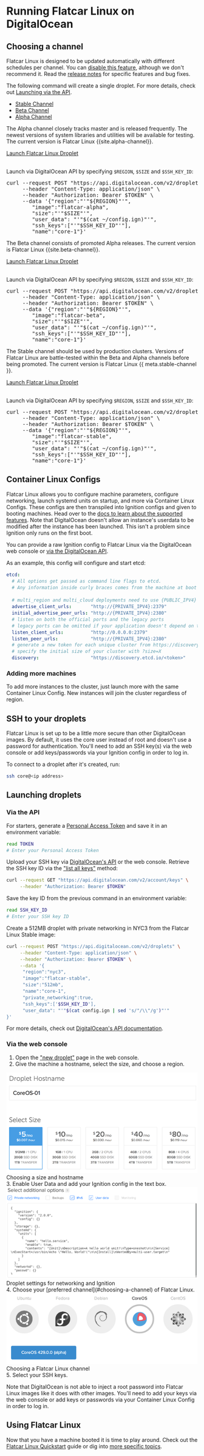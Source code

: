 # Running Flatcar Linux on DigitalOcean

## Choosing a channel

Flatcar Linux is designed to be updated automatically with different schedules per channel. You can [disable this feature][reboot-docs], although we don't recommend it. Read the [release notes][release-notes] for specific features and bug fixes.

The following command will create a single droplet. For more details, check out [Launching via the API](#via-the-api).

<div id="do-images">
  <ul class="nav nav-tabs" role="tablist">
    <li class="nav-item">
      <a class="nav-link" href="#stable" role="tab" data-toggle="tab">Stable Channel</a>
    </li>
    <li class="nav-item">
      <a class="nav-link" href="#beta" role="tab" data-toggle="tab">Beta Channel</a>
    </li>
    <li class="nav-item">
      <a class="nav-link active" href="#alpha" role="tab" data-toggle="tab">Alpha Channel</a>
    </li>
  </ul>
  <div class="tab-content coreos-docs-image-table">
    <div role="tabpanel" class="tab-pane active" id="alpha">
      <div class="channel-info">
        <p>The Alpha channel closely tracks master and is released frequently. The newest versions of system libraries and utilities will be available for testing. The current version is Flatcar Linux {{site.alpha-channel}}.</p>
        <a href="https://cloud.digitalocean.com/droplets/new?image=flatcar-alpha" class="btn btn-default">Launch Flatcar Linux Droplet</a><br/><br/>
        <p>Launch via DigitalOcean API by specifying <code>$REGION</code>, <code>$SIZE</code> and <code>$SSH_KEY_ID</code>:</p>
        <pre>curl --request POST "https://api.digitalocean.com/v2/droplets" \
     --header "Content-Type: application/json" \
     --header "Authorization: Bearer $TOKEN" \
     --data '{"region":"'"${REGION}"'",
        "image":"flatcar-alpha",
        "size":"'"$SIZE"'",
        "user_data": "'"$(cat ~/config.ign)"'",
        "ssh_keys":["'"$SSH_KEY_ID"'"],
        "name":"core-1"}'</pre>
      </div>
    </div>
    <div role="tabpanel" class="tab-pane" id="beta">
      <div class="channel-info">
        <p>The Beta channel consists of promoted Alpha releases. The current version is Flatcar Linux {{site.beta-channel}}.</p>
        <a href="https://cloud.digitalocean.com/droplets/new?image=flatcar-beta" class="btn btn-default">Launch Flatcar Linux Droplet</a><br/><br/>
        <p>Launch via DigitalOcean API by specifying <code>$REGION</code>, <code>$SIZE</code> and <code>$SSH_KEY_ID</code>:</p>
        <pre>curl --request POST "https://api.digitalocean.com/v2/droplets" \
     --header "Content-Type: application/json" \
     --header "Authorization: Bearer $TOKEN" \
     --data '{"region":"'"${REGION}"'",
        "image":"flatcar-beta",
        "size":"'"$SIZE"'",
        "user_data": "'"$(cat ~/config.ign)"'",
        "ssh_keys":["'"$SSH_KEY_ID"'"],
        "name":"core-1"}'</pre>
      </div>
    </div>
    <div role="tabpanel" class="tab-pane" id="stable">
      <div class="channel-info">
        <p>The Stable channel should be used by production clusters. Versions of Flatcar Linux are battle-tested within the Beta and Alpha channels before being promoted.
        The current version is Flatcar Linux {{ meta.stable-channel }}.</p>
        <a href="https://cloud.digitalocean.com/droplets/new?image=flatcar-stable" class="btn btn-default">Launch Flatcar Linux Droplet</a><br/><br/>
        <p>Launch via DigitalOcean API by specifying <code>$REGION</code>, <code>$SIZE</code> and <code>$SSH_KEY_ID</code>:</p>
        <pre>curl --request POST "https://api.digitalocean.com/v2/droplets" \
     --header "Content-Type: application/json" \
     --header "Authorization: Bearer $TOKEN" \
     --data '{"region":"'"${REGION}"'",
        "image":"flatcar-stable",
        "size":"'"$SIZE"'",
        "user_data": "'"$(cat ~/config.ign)"'",
        "ssh_keys":["'"$SSH_KEY_ID"'"],
        "name":"core-1"}'</pre>
      </div>
    </div>
  </div>
</div>

[reboot-docs]: update-strategies.md
[release-notes]: https://flatcar-linux.org/releases

## Container Linux Configs

Flatcar Linux allows you to configure machine parameters, configure networking, launch systemd units on startup, and more via Container Linux Configs. These configs are then transpiled into Ignition configs and given to booting machines. Head over to the [docs to learn about the supported features][cl-configs]. Note that DigitalOcean doesn't allow an instance's userdata to be modified after the instance has been launched. This isn't a problem since Ignition only runs on the first boot.

You can provide a raw Ignition config to Flatcar Linux via the DigitalOcean web console or [via the DigitalOcean API](#via-the-api).

As an example, this config will configure and start etcd:

```yaml
etcd:
  # All options get passed as command line flags to etcd.
  # Any information inside curly braces comes from the machine at boot time.

  # multi_region and multi_cloud deployments need to use {PUBLIC_IPV4}
  advertise_client_urls:       "http://{PRIVATE_IPV4}:2379"
  initial_advertise_peer_urls: "http://{PRIVATE_IPV4}:2380"
  # listen on both the official ports and the legacy ports
  # legacy ports can be omitted if your application doesn't depend on them
  listen_client_urls:          "http://0.0.0.0:2379"
  listen_peer_urls:            "http://{PRIVATE_IPV4}:2380"
  # generate a new token for each unique cluster from https://discovery.etcd.io/new?size=3
  # specify the initial size of your cluster with ?size=X
  discovery:                   "https://discovery.etcd.io/<token>"
```

[cl-configs]: provisioning.md

### Adding more machines

To add more instances to the cluster, just launch more with the same Container Linux Config. New instances will join the cluster regardless of region.

## SSH to your droplets

Flatcar Linux is set up to be a little more secure than other DigitalOcean images. By default, it uses the core user instead of root and doesn't use a password for authentication. You'll need to add an SSH key(s) via the web console or add keys/passwords via your Ignition config in order to log in.

To connect to a droplet after it's created, run:

```sh
ssh core@<ip address>
```

## Launching droplets

### Via the API

For starters, generate a [Personal Access Token][do-token-settings] and save it in an environment variable:

```sh
read TOKEN
# Enter your Personal Access Token
```

Upload your SSH key via [DigitalOcean's API][do-keys-docs] or the web console. Retrieve the SSH key ID via the ["list all keys"][do-list-keys-docs] method:

```sh
curl --request GET "https://api.digitalocean.com/v2/account/keys" \
     --header "Authorization: Bearer $TOKEN"
```

Save the key ID from the previous command in an environment variable:

```sh
read SSH_KEY_ID
# Enter your SSH key ID
```

Create a 512MB droplet with private networking in NYC3 from the Flatcar Linux Stable image:

```sh
curl --request POST "https://api.digitalocean.com/v2/droplets" \
     --header "Content-Type: application/json" \
     --header "Authorization: Bearer $TOKEN" \
     --data '{
      "region":"nyc3",
      "image":"flatcar-stable",
      "size":"512mb",
      "name":"core-1",
      "private_networking":true,
      "ssh_keys":['$SSH_KEY_ID'],
      "user_data": "'"$(cat config.ign | sed 's/"/\\"/g')"'"
}'

```

For more details, check out [DigitalOcean's API documentation][do-api-docs].

[do-api-docs]: https://developers.digitalocean.com/#droplets
[do-keys-docs]: https://developers.digitalocean.com/#keys
[do-list-keys-docs]: https://developers.digitalocean.com/#list-all-keys
[do-token-settings]: https://cloud.digitalocean.com/settings/applications

### Via the web console

1. Open the ["new droplet"](https://cloud.digitalocean.com/droplets/new?image=flatcar-stable) page in the web console.
2. Give the machine a hostname, select the size, and choose a region.
<div class="row">
  <div class="col-lg-8 col-md-10 col-sm-8 col-xs-12 co-m-screenshot">
    <img src="img/size.png" />
    <div class="co-m-screenshot-caption">Choosing a size and hostname</div>
  </div>
</div>
3. Enable User Data and add your Ignition config in the text box.
<div class="row">
  <div class="col-lg-8 col-md-10 col-sm-8 col-xs-12 co-m-screenshot">
    <img src="img/settings.png" />
    <div class="co-m-screenshot-caption">Droplet settings for networking and Ignition</div>
  </div>
</div>
4. Choose your [preferred channel](#choosing-a-channel) of Flatcar Linux.
<div class="row">
  <div class="col-lg-8 col-md-10 col-sm-8 col-xs-12 co-m-screenshot">
    <img src="img/image.png" />
    <div class="co-m-screenshot-caption">Choosing a Flatcar Linux channel</div>
  </div>
</div>
5. Select your SSH keys.

Note that DigitalOcean is not able to inject a root password into Flatcar Linux images like it does with other images. You'll need to add your keys via the web console or add keys or passwords via your Container Linux Config in order to log in.

## Using Flatcar Linux

Now that you have a machine booted it is time to play around. Check out the [Flatcar Linux Quickstart][quick-start] guide or dig into [more specific topics][docs].

[quick-start]: quickstart.md
[docs]: https://docs.flatcar-linux.org
